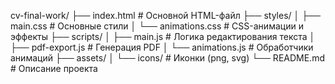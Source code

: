 cv-final-work/
├── index.html          # Основной HTML-файл
├── styles/
│   ├── main.css        # Основные стили
│   └── animations.css  # CSS-анимации и эффекты
├── scripts/
│   ├── main.js         # Логика редактирования текста
│   ├── pdf-export.js   # Генерация PDF
│   └── animations.js   # Обработчики анимаций
├── assets/
│   └── icons/          # Иконки (png, svg)
└── README.md           # Описание проекта
